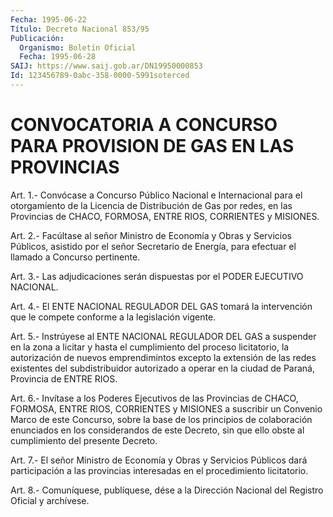 ```yaml
---
Fecha: 1995-06-22
Título: Decreto Nacional 853/95
Publicación:
  Organismo: Boletín Oficial
  Fecha: 1995-06-28
SAIJ: https://www.saij.gob.ar/DN19950000853
Id: 123456789-0abc-358-0000-5991soterced
---
```

# CONVOCATORIA A CONCURSO PARA PROVISION DE GAS EN LAS PROVINCIAS

<a id="1"></a>
Art. 1.- Convócase a Concurso Público Nacional e Internacional para el  otorgamiento  de  la  Licencia  de Distribución de Gas por redes, en las Provincias de CHACO, FORMOSA,  ENTRE RIOS, CORRIENTES y MISIONES.

<a id="2"></a>
Art.  2.-  Facúltase  al  señor Ministro de Economía y Obras y Servicios Públicos, asistido por  el  señor  Secretario de Energía, para efectuar el llamado a Concurso pertinente.

<a id="3"></a>
Art.  3.-  Las  adjudicaciones  serán  dispuestas por el PODER EJECUTIVO NACIONAL.

<a id="4"></a>
Art.  4.-  El  ENTE  NACIONAL  REGULADOR  DEL  GAS  tomará  la intervención  que  le  compete  conforme  a la legislación vigente.

<a id="5"></a>
Art.  5.-  Instrúyese  al  ENTE  NACIONAL  REGULADOR DEL GAS a suspender en la zona a licitar y hasta el cumplimiento  del proceso licitatorio,  la  autorización de nuevos emprendimintos excepto  la extensión de las redes  existentes del subdistribuidor autorizado a operar en la ciudad de Paraná, Provincia de ENTRE RIOS.

<a id="6"></a>
Art. 6.- Invítase a los Poderes Ejecutivos de las Provincias de CHACO,  FORMOSA,  ENTRE  RIOS, CORRIENTES y MISIONES a suscribir un Convenio Marco de este Concurso,  sobre  la  base de los principios de colaboración enunciados en los considerandos  de  este  Decreto, sin    que   ello  obste  al  cumplimiento  del  presente  Decreto.

<a id="7"></a>
Art.  7.-  El  señor  Ministro de Economía y Obras y Servicios Públicos dará participación  a  las  provincias  interesadas  en el procedimiento licitatorio.

<a id="8"></a>
Art. 8.- Comuníquese, publíquese, dése a la Dirección Nacional del Registro Oficial y archívese.